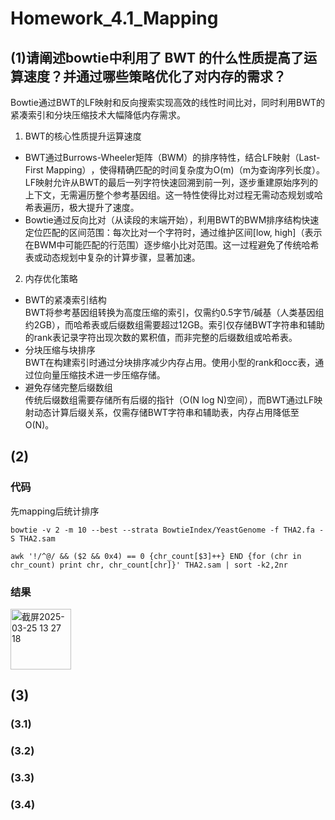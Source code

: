 # Homework_4.1_Mapping
## (1)请阐述bowtie中利用了 BWT 的什么性质提高了运算速度？并通过哪些策略优化了对内存的需求？
Bowtie通过BWT的LF映射和反向搜索实现高效的线性时间比对，同时利用BWT的紧凑索引和分块压缩技术大幅降低内存需求。<br>
1. BWT的核心性质提升运算速度
  - BWT通过Burrows-Wheeler矩阵（BWM）的排序特性，结合LF映射（Last-First Mapping）​，使得精确匹配的时间复杂度为O(m)​（m为查询序列长度）。LF映射允许从BWT的最后一列字符快速回溯到前一列，逐步重建原始序列的上下文，无需遍历整个参考基因组。这一特性使得比对过程无需动态规划或哈希表遍历，极大提升了速度。
  - Bowtie通过反向比对（从读段的末端开始），利用BWT的BWM排序结构快速定位匹配的区间范围：每次比对一个字符时，通过维护区间[low, high]（表示在BWM中可能匹配的行范围）逐步缩小比对范围。这一过程避免了传统哈希表或动态规划中复杂的计算步骤，显著加速。
2. 内存优化策略
  - BWT的紧凑索引结构<br>
BWT将参考基因组转换为高度压缩的索引，仅需约0.5字节/碱基​（人类基因组约2GB），而哈希表或后缀数组需要超过12GB。索引仅存储BWT字符串和辅助的rank表​记录字符出现次数的累积值，而非完整的后缀数组或哈希表。<br>
  - 分块压缩与块排序<br>
BWT在构建索引时通过分块排序减少内存占用。使用小型的rank和occ表，通过位向量压缩技术进一步压缩存储。
  - ​避免存储完整后缀数组<br>
传统后缀数组需要存储所有后缀的指针（O(N log N)空间），而BWT通过LF映射动态计算后缀关系，仅需存储BWT字符串和辅助表，内存占用降低至O(N)。
## (2)
### 代码
先mapping后统计排序<br>
```
bowtie -v 2 -m 10 --best --strata BowtieIndex/YeastGenome -f THA2.fa -S THA2.sam

awk '!/^@/ && ($2 && 0x4) == 0 {chr_count[$3]++} END {for (chr in chr_count) print chr, chr_count[chr]}' THA2.sam | sort -k2,2nr
```
### 结果

<img width="97" alt="截屏2025-03-25 13 27 18" src="https://github.com/user-attachments/assets/19c8bdbe-6c10-4780-b9a6-a3fddd608b61" />

## (3)
### (3.1)

### (3.2)

### (3.3)
### (3.4)
